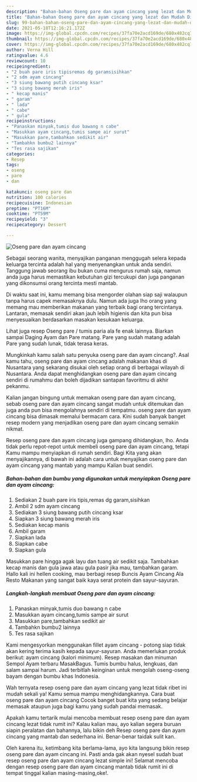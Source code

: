 ```yaml
---
description: "Bahan-bahan Oseng pare dan ayam cincang yang lezat dan Mudah Dibuat"
title: "Bahan-bahan Oseng pare dan ayam cincang yang lezat dan Mudah Dibuat"
slug: 99-bahan-bahan-oseng-pare-dan-ayam-cincang-yang-lezat-dan-mudah-dibuat
date: 2021-05-18T12:16:21.172Z
image: https://img-global.cpcdn.com/recipes/37fa70e2acd169de/680x482cq70/oseng-pare-dan-ayam-cincang-foto-resep-utama.jpg
thumbnail: https://img-global.cpcdn.com/recipes/37fa70e2acd169de/680x482cq70/oseng-pare-dan-ayam-cincang-foto-resep-utama.jpg
cover: https://img-global.cpcdn.com/recipes/37fa70e2acd169de/680x482cq70/oseng-pare-dan-ayam-cincang-foto-resep-utama.jpg
author: Verna Hill
ratingvalue: 4.6
reviewcount: 10
recipeingredient:
- "2 buah pare iris tipisremas dg garamsisihkan"
- "2 sdm ayam cincang"
- "3 siung bawang putih cincang ksar"
- "3 siung bawang merah iris"
- " kecap manis"
- " garam"
- " lada"
- " cabe"
- " gula"
recipeinstructions:
- "Panaskan minyak,tumis duo bawang n cabe"
- "Masukkan ayam cincang,tumis sampe air surut"
- "Masukkan pare,tambahkan sedikit air"
- "Tambahkn bumbu2 lainnya"
- "Tes rasa sajikan"
categories:
- Resep
tags:
- oseng
- pare
- dan

katakunci: oseng pare dan 
nutrition: 100 calories
recipecuisine: Indonesian
preptime: "PT16M"
cooktime: "PT59M"
recipeyield: "3"
recipecategory: Dessert

---
```



![Oseng pare dan ayam cincang](https://img-global.cpcdn.com/recipes/37fa70e2acd169de/680x482cq70/oseng-pare-dan-ayam-cincang-foto-resep-utama.jpg)

Sebagai seorang wanita, menyajikan panganan menggugah selera kepada keluarga tercinta adalah hal yang menyenangkan untuk anda sendiri. Tanggung jawab seorang ibu bukan cuma mengurus rumah saja, namun anda juga harus memastikan kebutuhan gizi tercukupi dan juga panganan yang dikonsumsi orang tercinta mesti mantab.

Di waktu  saat ini, kamu memang bisa mengorder olahan siap saji walaupun tanpa harus capek memasaknya dulu. Namun ada juga lho orang yang memang mau memberikan makanan yang terbaik bagi orang tercintanya. Lantaran, memasak sendiri akan jauh lebih higienis dan kita pun bisa menyesuaikan berdasarkan masakan kesukaan keluarga. 

Lihat juga resep Oseng pare / tumis paria ala fe enak lainnya. Biarkan sampai Daging Ayam dan Pare matang. Pare yang sudah matang adalah Pare yang sudah lunak, tidak terasa keras.

Mungkinkah kamu salah satu penyuka oseng pare dan ayam cincang?. Asal kamu tahu, oseng pare dan ayam cincang adalah makanan khas di Nusantara yang sekarang disukai oleh setiap orang di berbagai wilayah di Nusantara. Anda dapat menghidangkan oseng pare dan ayam cincang sendiri di rumahmu dan boleh dijadikan santapan favoritmu di akhir pekanmu.

Kalian jangan bingung untuk memakan oseng pare dan ayam cincang, sebab oseng pare dan ayam cincang sangat mudah untuk ditemukan dan juga anda pun bisa mengolahnya sendiri di tempatmu. oseng pare dan ayam cincang bisa dimasak memalui bermacam cara. Kini sudah banyak banget resep modern yang menjadikan oseng pare dan ayam cincang semakin nikmat.

Resep oseng pare dan ayam cincang juga gampang dihidangkan, lho. Anda tidak perlu repot-repot untuk membeli oseng pare dan ayam cincang, tetapi Kamu mampu menyiapkan di rumah sendiri. Bagi Kita yang akan menyajikannya, di bawah ini adalah cara untuk menyajikan oseng pare dan ayam cincang yang mantab yang mampu Kalian buat sendiri.

<!--inarticleads1-->

##### Bahan-bahan dan bumbu yang digunakan untuk menyiapkan Oseng pare dan ayam cincang:

1. Sediakan 2 buah pare iris tipis,remas dg garam,sisihkan
1. Ambil 2 sdm ayam cincang
1. Sediakan 3 siung bawang putih cincang ksar
1. Siapkan 3 siung bawang merah iris
1. Sediakan  kecap manis
1. Ambil  garam
1. Siapkan  lada
1. Siapkan  cabe
1. Siapkan  gula


Masukkan pare hingga agak layu dan tuang air sedikit saja. Tambahkan kecap manis dan gula jawa atau gula pasir jika mau, tambahkan garam. Hallo kali ini hellen cooking, mau berbagi resep Buncis Ayam Cincang Ala Resto Makanan yang sangat baik kaya serat protein dan sayur-sayuran. 

<!--inarticleads2-->

##### Langkah-langkah membuat Oseng pare dan ayam cincang:

1. Panaskan minyak,tumis duo bawang n cabe
1. Masukkan ayam cincang,tumis sampe air surut
1. Masukkan pare,tambahkan sedikit air
1. Tambahkn bumbu2 lainnya
1. Tes rasa sajikan


Kami mengesyorkan menggunakan fillet ayam cincang - potong siap tidak akan kering terima kasih kepada sayur-sayuran. Anda memerlukan produk berikut: ayam cincang (kalori minimum). Resep masakan dan minuman Sempol Ayam terbaru MasakBagus. Tumis bumbu halus, lengkuas, dan salam sampai harum. Jadi terbitlah keinginan untuk mengolah oseng-oseng bayam dengan bumbu khas Indonesia. 

Wah ternyata resep oseng pare dan ayam cincang yang lezat tidak ribet ini mudah sekali ya! Kamu semua mampu menghidangkannya. Cara buat oseng pare dan ayam cincang Cocok banget buat kita yang sedang belajar memasak ataupun juga bagi kamu yang sudah pandai memasak.

Apakah kamu tertarik mulai mencoba membuat resep oseng pare dan ayam cincang lezat tidak rumit ini? Kalau kalian mau, ayo kalian segera buruan siapin peralatan dan bahannya, lalu bikin deh Resep oseng pare dan ayam cincang yang mantab dan sederhana ini. Benar-benar taidak sulit kan. 

Oleh karena itu, ketimbang kita berlama-lama, ayo kita langsung bikin resep oseng pare dan ayam cincang ini. Pasti anda gak akan nyesel sudah buat resep oseng pare dan ayam cincang lezat simple ini! Selamat mencoba dengan resep oseng pare dan ayam cincang mantab tidak rumit ini di tempat tinggal kalian masing-masing,oke!.

